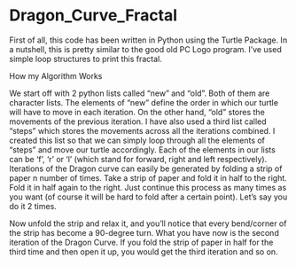 # Dragon_Curve_Fractal

First of all, this code has been written in Python using the Turtle Package. In a nutshell, this is pretty similar to the good old PC Logo program. I’ve used simple loop structures to print this fractal.

How my Algorithm Works

We start off with 2 python lists called “new” and “old”. Both of them are character lists. The elements of “new” define the order in which our turtle will have to move in each iteration. On the other hand, “old” stores the movements of the previous iteration. I have also used a third list called “steps” which stores the movements across all the iterations combined. I created this list so that we can simply loop through all the elements of “steps” and move our turtle accordingly. Each of the elements in our lists can be ‘f’, ‘r’ or ‘l’ (which stand for forward, right and left respectively). Iterations of the Dragon curve can easily be generated by folding a strip of paper n number of times. Take a strip of paper and fold it in half to the right. Fold it in half again to the right. Just continue this process as many times as you want (of course it will be hard to fold after a certain point). Let’s say you do it 2 times.

Now unfold the strip and relax it, and you’ll notice that every bend/corner of the strip has become a 90-degree turn. What you have now is the second iteration of the Dragon Curve. If you fold the strip of paper in half for the third time and then open it up, you would get the third iteration and so on.
